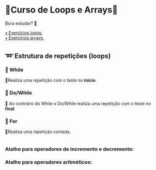 #
# 💠Curso de Loops e Arrays💠

Bora estudar? 🤗

<a href =" ">• Exercícios loops.</a><br>
<a href =" ">• Exercícios arrays.</a><br>
#

## ➿ Estrutura de repetições (loops)

### 🔁 While
🔸Realiza uma repetição com o teste no **início**.

### 🔁 Do/While
🔸 Ao contrário do While o Do/While realiza uma repetição com o teste no **final**.

### 🔁 For
🔸Realiza uma repetição contada.
#

### Atalho para operadores de incremento e decremento:


### Atalho para operadores aritméticos:

